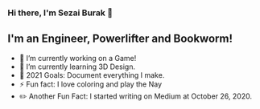 ### Hi there, I'm Sezai Burak 👋

## I'm an Engineer, Powerlifter and Bookworm!

- 🔭 I’m currently working on a Game!
- 🌱 I’m currently learning 3D Design.
- 🥅 2021 Goals: Document everything I make.
- ⚡ Fun fact: I love coloring and play the Nay
- ✏️ Another Fun Fact: I started writing on Medium at October 26, 2020.

<br />


